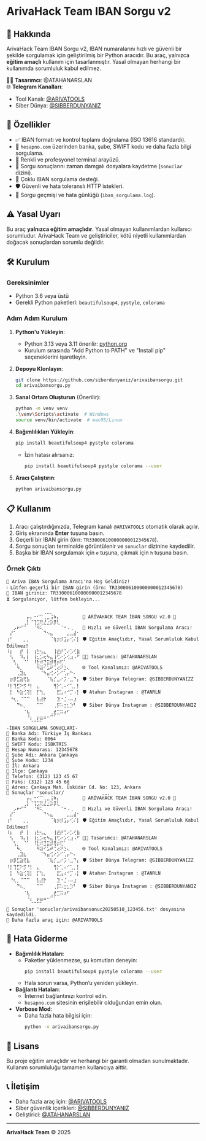 # ArivaHack Team IBAN Sorgu v2

## 📖 Hakkında
ArivaHack Team IBAN Sorgu v2, IBAN numaralarını hızlı ve güvenli bir şekilde sorgulamak için geliştirilmiş bir Python aracıdır. Bu araç, yalnızca **eğitim amaçlı** kullanım için tasarlanmıştır. Yasal olmayan herhangi bir kullanımda sorumluluk kabul edilmez.

👨‍💻 **Tasarımcı**: @ATAHANARSLAN  
🌐 **Telegram Kanalları**:  
- Tool Kanalı: [@ARIVATOOLS](https://t.me/ArivaTools)  
- Siber Dünya: [@SIBBERDUNYANIZ](https://t.me/SibberDunyaniz)

## 🚀 Özellikler
- ✅ IBAN formatı ve kontrol toplamı doğrulama (ISO 13616 standardı).
- 📡 `hesapno.com` üzerinden banka, şube, SWIFT kodu ve daha fazla bilgi sorgulama.
- 🎨 Renkli ve profesyonel terminal arayüzü.
- 💾 Sorgu sonuçlarını zaman damgalı dosyalara kaydetme (`sonuclar` dizini).
- 🔄 Çoklu IBAN sorgulama desteği.
- 🛡️ Güvenli ve hata toleranslı HTTP istekleri.
- 📜 Sorgu geçmişi ve hata günlüğü (`iban_sorgulama.log`).

## ⚠️ Yasal Uyarı
Bu araç **yalnızca eğitim amaçlıdır**. Yasal olmayan kullanımlardan kullanıcı sorumludur. ArivaHack Team ve geliştiriciler, kötü niyetli kullanımlardan doğacak sonuçlardan sorumlu değildir.

## 🛠️ Kurulum

### Gereksinimler
- Python 3.6 veya üstü
- Gerekli Python paketleri: `beautifulsoup4`, `pystyle`, `colorama`

### Adım Adım Kurulum
1. **Python'u Yükleyin**:
   - Python 3.13 veya 3.11 önerilir: [python.org](https://www.python.org/downloads/)
   - Kurulum sırasında "Add Python to PATH" ve "Install pip" seçeneklerini işaretleyin.

2. **Depoyu Klonlayın**:
   ```bash
   git clone https://github.com/siberdunyaniz/arivaibansorgu.git
   cd arivaibansorgu.py
   ```

3. **Sanal Ortam Oluşturun** (Önerilir):
   ```bash
   python -m venv venv
   .\venv\Scripts\activate  # Windows
   source venv/bin/activate  # macOS/Linux
   ```

4. **Bağımlılıkları Yükleyin**:
   ```bash
   pip install beautifulsoup4 pystyle colorama
   ```
   - İzin hatası alırsanız:
     ```bash
     pip install beautifulsoup4 pystyle colorama --user
     ```

5. **Aracı Çalıştırın**:
   ```bash
   python arivaibansorgu.py
   ```

## 📋 Kullanım
1. Aracı çalıştırdığınızda, Telegram kanalı `@ARIVATOOLS` otomatik olarak açılır.
2. Giriş ekranında **Enter** tuşuna basın.
3. Geçerli bir IBAN girin (örn: `TR330006100000000012345678`).
4. Sorgu sonuçları terminalde görüntülenir ve `sonuclar` dizinine kaydedilir.
5. Başka bir IBAN sorgulamak için `e` tuşuna, çıkmak için `h` tuşuna basın.

### Örnek Çıktı
```
🌟 Ariva IBAN Sorgulama Aracı'na Hoş Geldiniz!
ℹ️ Lütfen geçerli bir IBAN girin (örn: TR330006100000000012345678)
🔑 IBAN giriniz: TR330006100000000012345678
⏳ Sorgulanıyor, lütfen bekleyin...

⠀⠀⠀⠀⠀⠀⠀⠀⠀⠀⠀⢀⣀⡀⠀⠀⠀⠀⠀⠀⠀⠀
⠀⠀⠀⠀⠀⠀⡤⡄⠒⠊⠉⢀⣀⢨⠷⡄⠀⠀⠀⠀⠀⠀ 🌟 ARİVAHACK TEAM İBAN SORGU v2.0 🌟 
⠀⠀⠀⠀⠀⢀⡇⠈⢹⣩⢟⣜⣐⡵⡿⢇⠀⠀⠀⠀⠀⠀ 
⠀⠀⡠⠖⠊⠉⠀⠀⠈⠻⢅⠀⠀⠀⠀⠀⠈⠒⠠⢀⠀⠀ 🚀 Hızlı ve Güvenli IBAN Sorgulama Aracı!
⠀⡜⠁⠀⠀⠀⠀⠀⠀⠀⠀⠙⠢⣄⠀⠀⠀⠀⣀⣀⣼⠂
⢰⠃⠀⠀⠀⡀⡀⠀⠀⠀⠀⠀⠀⠈⢷⡲⡺⣩⡤⢊⠌⡇ 🛡️ Eğitim Amaçlıdır, Yasal Sorumluluk Kabul Edilmez!
⠸⡆⠀⠀⡞⠀⡇⠀⢰⣓⢢⣄⠀⠀⢸⣞⡞⢉⠔⡡⢊⣷ 
⠀⢣⠀⠀⠹⡄⡇⠀⢸⣂⡡⢖⠳⣄⢸⢋⠔⡡⢊⣰⠠⠋ 👨‍💻 Tasarımcı: @ATAHANARSLAN
⠀⠀⢣⡀⠀⠈⠁⠀⠸⣗⠾⣙⣭⡾⢿⡶⢏⠁⠀⠀⠀⠀ 
⠀⠀⠀⠳⡀⠀⠀⠀⠀⠻⣽⠊⣡⠞⢉⢔⠝⣑⢄⠀⠀  🌐 Tool Kanalımız: @ARIVATOOLS 
⠀⠀⠀⢀⣹⣆⠀⠀⠀⠀⠈⠳⣤⢊⠔⡡⠊⢁⡤⠓⠄⠀  
⠀⡶⡿⣋⣵⢟⣧⠀⠀⠀⠀⠀⠈⢧⡊⣀⠔⡩⠐⣀⠙⡄ 🛡️ Siber Dünya Telegram: @SIBBERDUNYANIZZ
⠸⡇⢹⣋⠕⡫⠘⡇⠀⣄⠀⠀⠀⠀⢻⡕⢁⠤⠊⢁⡀⡇
⠀⡇⠀⠳⣵⢊⢽⡇⠀⡏⢳⡀⠀⠀⠀⣟⣡⠴⠚⡉⠠⡇ 🛡️ Atahan İnstagram : @TANRLN
⠀⠘⢆⡀⠈⠉⠉⠀⠀⣧⣼⡗⠀⠀⠀⣹⠐⣈⠠⠤⣰⠀
⠀⠀⠀⠙⠦⡀⠀⠀⠀⠉⠉⠀⠀⠀⢀⡯⠥⣒⣂⡱⠃⠀ 🛡️ Siber Dünya İnstagram : @SIBBERDUNYANIZ
⠀⠀⠀⠀⠀⠈⢧⠀⠀⠀⠀⠀⠀⢀⣞⣉⠭⠴⠋⠀⠀⠀
⠀⠀⠀⠀⠀⠀⠘⡆⠀⡶⣶⠶⠒⠉⠁⠀⠀⠀⠀
⠀⠀⠀⠀⠀⠀⠀⠈⠉⠉⠁⠀⠀⠀⠀⠀⠀⠀⠀⠀⠀⠀
-İBAN SORGULAMA SONUÇLARI-
📌 Banka Adı: Türkiye İş Bankası
📌 Banka Kodu: 0064
📌 SWIFT Kodu: ISBKTRIS
📌 Hesap Numarası: 12345678
📌 Şube Adı: Ankara Çankaya
📌 Şube Kodu: 1234
📌 İl: Ankara
📌 İlçe: Çankaya
📌 Telefon: (312) 123 45 67
📌 Faks: (312) 123 45 68
📌 Adres: Çankaya Mah. Üsküdar Cd. No: 123, Ankara
💾 Sonuçlar 'sonuclar/⠀⠀⠀⠀⠀⠀⠀⠀⠀⠀⠀⢀⣀⡀⠀⠀⠀⠀⠀⠀⠀⠀
⠀⠀⠀⠀⠀⠀⡤⡄⠒⠊⠉⢀⣀⢨⠷⡄⠀⠀⠀⠀⠀⠀ 🌟 ARİVAHACK TEAM İBAN SORGU v2.0 🌟 
⠀⠀⠀⠀⠀⢀⡇⠈⢹⣩⢟⣜⣐⡵⡿⢇⠀⠀⠀⠀⠀⠀ 
⠀⠀⡠⠖⠊⠉⠀⠀⠈⠻⢅⠀⠀⠀⠀⠀⠈⠒⠠⢀⠀⠀ 🚀 Hızlı ve Güvenli IBAN Sorgulama Aracı!
⠀⡜⠁⠀⠀⠀⠀⠀⠀⠀⠀⠙⠢⣄⠀⠀⠀⠀⣀⣀⣼⠂
⢰⠃⠀⠀⠀⡀⡀⠀⠀⠀⠀⠀⠀⠈⢷⡲⡺⣩⡤⢊⠌⡇ 🛡️ Eğitim Amaçlıdır, Yasal Sorumluluk Kabul Edilmez!
⠸⡆⠀⠀⡞⠀⡇⠀⢰⣓⢢⣄⠀⠀⢸⣞⡞⢉⠔⡡⢊⣷ 
⠀⢣⠀⠀⠹⡄⡇⠀⢸⣂⡡⢖⠳⣄⢸⢋⠔⡡⢊⣰⠠⠋ 👨‍💻 Tasarımcı: @ATAHANARSLAN
⠀⠀⢣⡀⠀⠈⠁⠀⠸⣗⠾⣙⣭⡾⢿⡶⢏⠁⠀⠀⠀⠀ 
⠀⠀⠀⠳⡀⠀⠀⠀⠀⠻⣽⠊⣡⠞⢉⢔⠝⣑⢄⠀⠀  🌐 Tool Kanalımız: @ARIVATOOLS 
⠀⠀⠀⢀⣹⣆⠀⠀⠀⠀⠈⠳⣤⢊⠔⡡⠊⢁⡤⠓⠄⠀  
⠀⡶⡿⣋⣵⢟⣧⠀⠀⠀⠀⠀⠈⢧⡊⣀⠔⡩⠐⣀⠙⡄ 🛡️ Siber Dünya Telegram: @SIBBERDUNYANIZZ
⠸⡇⢹⣋⠕⡫⠘⡇⠀⣄⠀⠀⠀⠀⢻⡕⢁⠤⠊⢁⡀⡇
⠀⡇⠀⠳⣵⢊⢽⡇⠀⡏⢳⡀⠀⠀⠀⣟⣡⠴⠚⡉⠠⡇ 🛡️ Atahan İnstagram : @TANRLN
⠀⠘⢆⡀⠈⠉⠉⠀⠀⣧⣼⡗⠀⠀⠀⣹⠐⣈⠠⠤⣰⠀
⠀⠀⠀⠙⠦⡀⠀⠀⠀⠉⠉⠀⠀⠀⢀⡯⠥⣒⣂⡱⠃⠀ 🛡️ Siber Dünya İnstagram : @SIBBERDUNYANIZ
⠀⠀⠀⠀⠀⠈⢧⠀⠀⠀⠀⠀⠀⢀⣞⣉⠭⠴⠋⠀⠀⠀
⠀⠀⠀⠀⠀⠀⠘⡆⠀⡶⣶⠶⠒⠉⠁⠀⠀⠀⠀
⠀⠀⠀⠀⠀⠀⠀⠈⠉⠉⠁⠀⠀⠀⠀⠀⠀⠀⠀⠀⠀⠀
💾 Sonuçlar 'sonuclar/arivaibansonuc20250510_123456.txt' dosyasına kaydedildi.
🔗 Daha fazla araç için: @ARIVATOOLS
```

## 🐛 Hata Giderme
- **Bağımlılık Hataları**:
  - Paketler yüklenmezse, şu komutları deneyin:
    ```bash
    pip install beautifulsoup4 pystyle colorama --user
    ```
  - Hala sorun varsa, Python’u yeniden yükleyin.
- **Bağlantı Hataları**:
  - İnternet bağlantınızı kontrol edin.
  - `hesapno.com` sitesinin erişilebilir olduğundan emin olun.
- **Verbose Mod**:
  - Daha fazla hata bilgisi için:
    ```bash
    python -v arivaibansorgu.py
    ```

## 📜 Lisans
Bu proje eğitim amaçlıdır ve herhangi bir garanti olmadan sunulmaktadır. Kullanım sorumluluğu tamamen kullanıcıya aittir.

## 📞 İletişim
- Daha fazla araç için: [@ARIVATOOLS](https://t.me/ArivaTools)
- Siber güvenlik içerikleri: [@SIBBERDUNYANIZ](https://t.me/SibberDunyanizz)
- Geliştirici: [@ATAHANARSLAN](https://t.me/ATAHANARSLAN)

---

**ArivaHack Team** © 2025